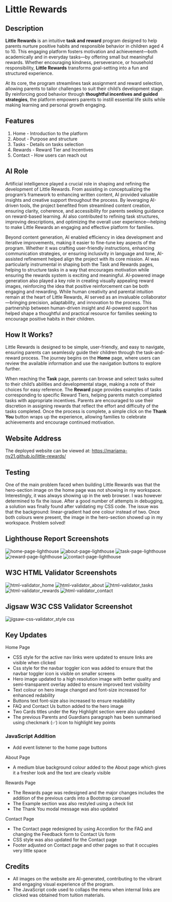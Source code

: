 # Little Rewards

## Description
**Little Rewards** is an intuitive **task and reward** program designed to help parents nurture positive habits and responsible behavior in children aged 4 to 10. This engaging platform fosters motivation and achievement—both academically and in everyday tasks—by offering small but meaningful rewards. Whether encouraging kindness, perseverance, or household responsibility, **Little Rewards** transforms goal-setting into a fun and structured experience.

At its core, the program streamlines task assignment and reward selection, allowing parents to tailor challenges to suit their child’s development stage. By reinforcing good behavior through **thoughtful incentives and guided strategies**, the platform empowers parents to instill essential life skills while making learning and personal growth engaging.

## Features 
1. Home - Introduction to the platform
2. About - Purpose and structure
3. Tasks - Details on tasks selection
4. Rewards - Reward Tier and Incentives
5. Contact - How users can reach out

## AI Role
Artificial intelligence played a crucial role in shaping and refining the development of Little Rewards. From assisting in conceptualizing the program’s framework to enhancing written content, AI provided valuable insights and creative support throughout the process. By leveraging AI-driven tools, the project benefited from streamlined content creation, ensuring clarity, coherence, and accessibility for parents seeking guidance on reward-based learning. AI also contributed to refining task structures, improving descriptions, and optimizing the overall user experience—helping to make Little Rewards an engaging and effective platform for families.

Beyond content generation, AI enabled efficiency in idea development and iterative improvements, making it easier to fine-tune key aspects of the program. Whether it was crafting user-friendly instructions, enhancing communication strategies, or ensuring inclusivity in language and tone, AI-assisted refinement helped align the project with its core mission. AI was particularly instrumental in shaping both the Task and Rewards pages, helping to structure tasks in a way that encourages motivation while ensuring the rewards system is exciting and meaningful. AI-powered image generation also played a key role in creating visually appealing reward images, reinforcing the idea that positive reinforcement can be both engaging and rewarding. While human creativity and parental intuition remain at the heart of Little Rewards, AI served as an invaluable collaborator—bringing precision, adaptability, and innovation to the process. This partnership between human-driven insight and AI-powered support has helped shape a thoughtful and practical resource for families seeking to encourage positive habits in their children.

## How It Works?
Little Rewards is designed to be simple, user-friendly, and easy to navigate, ensuring parents can seamlessly guide their children through the task-and-reward process. The journey begins on the **Home** page, where users can review the available information and use the navigation buttons to explore further.

When reaching the **Task** page, parents can browse and select tasks suited to their child’s abilities and developmental stage, making a note of their choices for easy reference. The **Reward** page provides examples of tasks corresponding to specific Reward Tiers, helping parents match completed tasks with appropriate incentives. Parents are encouraged to use their discretion in assigning rewards that reflect the effort and difficulty of the tasks completed. Once the process is complete, a simple click on the **Thank You** button wraps up the experience, allowing families to celebrate achievements and encourage continued motivation.

## Website Address
The deployed website can be viewed at: https://mariama-ny21.github.io/little-rewards/

## Testing
One of the main problem faced when building Little Rewards was that the hero-section image on the home page was not showing in my workspace. Interestingly, it was always showing up in the web browser. I was however determined to fix the issue. After a good number of attempts in debugging, a solution was finally found after validating my CSS code. The issue was that the background: linear-gradient had one colour instead of two. Once both colours were present, the image in the hero-section showed up in my workspace. Problem solved! 
 
## Lighthouse Report Screenshots
![home-page-lighthouse](https://github.com/user-attachments/assets/244d4037-e952-47d5-be9f-28968417cd57)
![about-page-lighthouse](https://github.com/user-attachments/assets/c04639c4-5889-4354-99ef-4abb1a50d017)
![task-page-lighthouse](https://github.com/user-attachments/assets/5c9ddd6e-a4a4-4bda-9962-67de79d2a10b)
![reward-page-lighthouse](https://github.com/user-attachments/assets/f8b6ffb1-f7a1-4f36-9837-d00b2f6cdb25)
![contact-page-lighthouse](https://github.com/user-attachments/assets/b8c53686-f452-4df3-9fd6-11074928814d)


## W3C HTML Validator Screenshots
![html-validator_home](https://github.com/user-attachments/assets/2372c6ce-01d8-49bb-8084-b0c283855b21)
![html-validator_about](https://github.com/user-attachments/assets/fc8ba905-c5eb-4e18-a882-2f9a1ebe83a2)
![html-validator_tasks](https://github.com/user-attachments/assets/53096ead-7140-4af7-8f4b-ffd4a746b9fb)
![html-validator_rewards](https://github.com/user-attachments/assets/4bfd0155-3c1f-428c-8e61-b95a55d0366f)
![html-validator_contact](https://github.com/user-attachments/assets/3507c338-71e7-4646-b85a-7936d3a84c48)


## Jigsaw W3C CSS Validator Screenshot
![jigsaw-css-validator_style css](https://github.com/user-attachments/assets/2e90b6e3-9661-4c53-b299-6cec25e7e702)


## Key Updates
Home Page
- CSS style for the active nav links were updated to ensure links are visible when clicked 
- Css style for the navbar toggler icon was added to ensure that the navbar toggler icon is visible on smaller screens
- Hero image updated to a high resolution image with better quality and semi-transparent overlay added to ensure improved text visibility
- Text colour on hero image changed and font-size increased for enhanced redability 
- Buttons text font-size also increased to ensure readability
- FAQ and Contact Us button added to the hero image
- Two Cards titles under the Key Highlight section were also updated
- The previous Parents and Guardians paragraph has been summarised using checkmark (✅) icon to highlight key points

### JavaScript Addition
- Add event listener to the home page buttons

About Page
- A medium blue background colour added to the About page which gives it a fresher look and the text are clearly visible

Rewards Page
- The Rewards page was redesigned and the major changes includes the addition of the previous cards into a Bootstrap carousel
- The Example section was also restyled using a check list
- The Thank You modal message was also updated

Contact Page
- The Contact page redesigned by using Accordion for the FAQ and changing the Feedback form to Contact Us form
- CSS style was also updated for the Contact page
- Footer adjusted on Contact page and other pages so that it occupies very little space

## Credits
- All images on the website are AI-generated, contributing to the vibrant and engaging visual experience of the program. 
- The JavaScript code used to collaps the menu when internal links are clicked was obtained from tuition materials.
